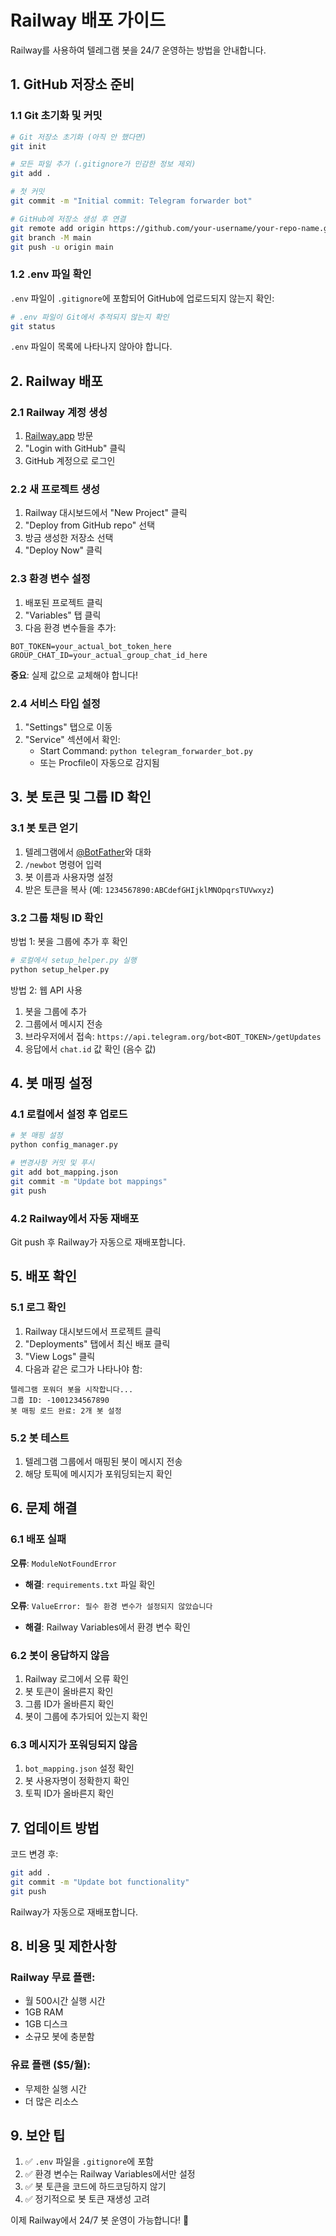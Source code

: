 # Railway 배포 가이드

Railway를 사용하여 텔레그램 봇을 24/7 운영하는 방법을 안내합니다.

## 1. GitHub 저장소 준비

### 1.1 Git 초기화 및 커밋

```bash
# Git 저장소 초기화 (아직 안 했다면)
git init

# 모든 파일 추가 (.gitignore가 민감한 정보 제외)
git add .

# 첫 커밋
git commit -m "Initial commit: Telegram forwarder bot"

# GitHub에 저장소 생성 후 연결
git remote add origin https://github.com/your-username/your-repo-name.git
git branch -M main
git push -u origin main
```

### 1.2 .env 파일 확인

`.env` 파일이 `.gitignore`에 포함되어 GitHub에 업로드되지 않는지 확인:

```bash
# .env 파일이 Git에서 추적되지 않는지 확인
git status
```

`.env` 파일이 목록에 나타나지 않아야 합니다.

## 2. Railway 배포

### 2.1 Railway 계정 생성

1. [Railway.app](https://railway.app) 방문
2. "Login with GitHub" 클릭
3. GitHub 계정으로 로그인

### 2.2 새 프로젝트 생성

1. Railway 대시보드에서 "New Project" 클릭
2. "Deploy from GitHub repo" 선택
3. 방금 생성한 저장소 선택
4. "Deploy Now" 클릭

### 2.3 환경 변수 설정

1. 배포된 프로젝트 클릭
2. "Variables" 탭 클릭
3. 다음 환경 변수들을 추가:

```
BOT_TOKEN=your_actual_bot_token_here
GROUP_CHAT_ID=your_actual_group_chat_id_here
```

**중요**: 실제 값으로 교체해야 합니다!

### 2.4 서비스 타입 설정

1. "Settings" 탭으로 이동
2. "Service" 섹션에서 확인:
   - Start Command: `python telegram_forwarder_bot.py`
   - 또는 Procfile이 자동으로 감지됨

## 3. 봇 토큰 및 그룹 ID 확인

### 3.1 봇 토큰 얻기

1. 텔레그램에서 [@BotFather](https://t.me/BotFather)와 대화
2. `/newbot` 명령어 입력
3. 봇 이름과 사용자명 설정
4. 받은 토큰을 복사 (예: `1234567890:ABCdefGHIjklMNOpqrsTUVwxyz`)

### 3.2 그룹 채팅 ID 확인

방법 1: 봇을 그룹에 추가 후 확인
```bash
# 로컬에서 setup_helper.py 실행
python setup_helper.py
```

방법 2: 웹 API 사용
1. 봇을 그룹에 추가
2. 그룹에서 메시지 전송
3. 브라우저에서 접속: `https://api.telegram.org/bot<BOT_TOKEN>/getUpdates`
4. 응답에서 `chat.id` 값 확인 (음수 값)

## 4. 봇 매핑 설정

### 4.1 로컬에서 설정 후 업로드

```bash
# 봇 매핑 설정
python config_manager.py

# 변경사항 커밋 및 푸시
git add bot_mapping.json
git commit -m "Update bot mappings"
git push
```

### 4.2 Railway에서 자동 재배포

Git push 후 Railway가 자동으로 재배포합니다.

## 5. 배포 확인

### 5.1 로그 확인

1. Railway 대시보드에서 프로젝트 클릭
2. "Deployments" 탭에서 최신 배포 클릭
3. "View Logs" 클릭
4. 다음과 같은 로그가 나타나야 함:

```
텔레그램 포워더 봇을 시작합니다...
그룹 ID: -1001234567890
봇 매핑 로드 완료: 2개 봇 설정
```

### 5.2 봇 테스트

1. 텔레그램 그룹에서 매핑된 봇이 메시지 전송
2. 해당 토픽에 메시지가 포워딩되는지 확인

## 6. 문제 해결

### 6.1 배포 실패

**오류**: `ModuleNotFoundError`
- **해결**: `requirements.txt` 파일 확인

**오류**: `ValueError: 필수 환경 변수가 설정되지 않았습니다`
- **해결**: Railway Variables에서 환경 변수 확인

### 6.2 봇이 응답하지 않음

1. Railway 로그에서 오류 확인
2. 봇 토큰이 올바른지 확인
3. 그룹 ID가 올바른지 확인
4. 봇이 그룹에 추가되어 있는지 확인

### 6.3 메시지가 포워딩되지 않음

1. `bot_mapping.json` 설정 확인
2. 봇 사용자명이 정확한지 확인
3. 토픽 ID가 올바른지 확인

## 7. 업데이트 방법

코드 변경 후:

```bash
git add .
git commit -m "Update bot functionality"
git push
```

Railway가 자동으로 재배포합니다.

## 8. 비용 및 제한사항

### Railway 무료 플랜:
- 월 500시간 실행 시간
- 1GB RAM
- 1GB 디스크
- 소규모 봇에 충분함

### 유료 플랜 ($5/월):
- 무제한 실행 시간
- 더 많은 리소스

## 9. 보안 팁

1. ✅ `.env` 파일을 `.gitignore`에 포함
2. ✅ 환경 변수는 Railway Variables에서만 설정
3. ✅ 봇 토큰을 코드에 하드코딩하지 않기
4. ✅ 정기적으로 봇 토큰 재생성 고려

이제 Railway에서 24/7 봇 운영이 가능합니다! 🚀 